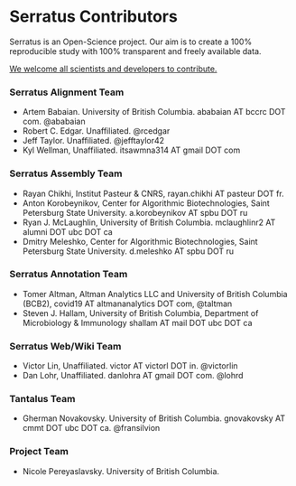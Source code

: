 # Serratus Contributors

Serratus is an Open-Science project. Our aim is to create a 100% reproducible study with 100% transparent and freely available data.

[We welcome all scientists and developers to contribute.](CONTRIBUTING.md)

### Serratus Alignment Team
- Artem Babaian. University of British Columbia. ababaian AT bccrc DOT com. @ababaian
- Robert C. Edgar. Unaffiliated. @rcedgar 
- Jeff Taylor. Unaffiliated. @jefftaylor42 
- Kyl Wellman, Unaffiliated. itsawmna314 AT gmail DOT com

### Serratus Assembly Team
- Rayan Chikhi, Institut Pasteur & CNRS, rayan.chikhi AT pasteur DOT fr.
- Anton Korobeynikov, Center for Algorithmic Biotechnologies, Saint Petersburg State University. a.korobeynikov AT spbu DOT ru
- Ryan J. McLaughlin, University of British Columbia. mclaughlinr2 AT alumni DOT ubc DOT ca
- Dmitry Meleshko, Center for Algorithmic Biotechnologies, Saint Petersburg State University. d.meleshko AT spbu DOT ru

### Serratus Annotation Team
- Tomer Altman, Altman Analytics LLC and University of British Columbia (BCB2), covid19 AT altmananalytics DOT com, @taltman
- Steven J. Hallam, University of British Columbia, Department of Microbiology & Immunology
shallam AT mail DOT ubc DOT ca

### Serratus Web/Wiki Team
- Victor Lin, Unaffiliated. victor AT victorl DOT in. @victorlin 
- Dan Lohr, Unaffiliated. danlohra AT gmail DOT com. @lohrd

### Tantalus Team
- Gherman Novakovsky. University of British Columbia. gnovakovsky AT cmmt DOT ubc DOT ca. @fransilvion

### Project Team
- Nicole Pereyaslavsky. University of British Columbia. 
